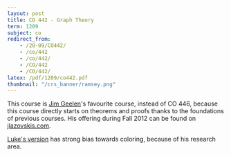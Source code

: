 ```yaml
---
layout: post
title: CO 442 - Graph Theory
term: 1209
subject: co
redirect_from:
    - /20-09/CO442/
    - /co/442
    - /co/442/
    - /CO/442
    - /CO/442/
latex: /pdf/1209/co442.pdf
thumbnail: "/crs_banner/ramsey.png"
---
```

This course is [Jim Geelen](https://www.math.uwaterloo.ca/~jfgeelen/index.html)'s favourite course, instead of CO 446, because this course directly starts on theorems and proofs thanks to the foundations of previous courses. His offering during Fall 2012 can be found on [jlazovskis.com](http://www.jlazovskis.com/docs-ugrad/co442.pdf).

[Luke's version](https://uwaterloo.ca/combinatorics-and-optimization/sites/ca.combinatorics-and-optimization/files/uploads/files/graphtheoryoutline.pdf) has strong bias towards coloring, because of his research area.
